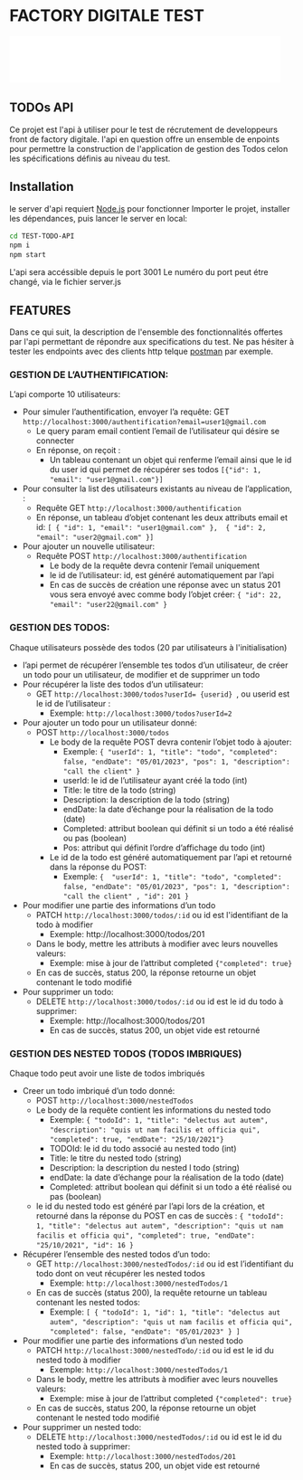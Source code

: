 
# FACTORY DIGITALE TEST
[![Factory digitale logo](assets/logo.svg)](https://factorydigitale.tech/)
## TODOs API
Ce projet est l'api à utiliser pour le test de récrutement de developpeurs front de factory digitale.
l'api en question offre un ensemble de enpoints pour permettre la construction de l'application de gestion des Todos celon les spécifications définis au niveau du test.
## Installation 
le server d'api requiert [Node.js](https://nodejs.org/) pour fonctionner
Importer le projet, installer les dépendances, puis lancer le server en local:
```sh
cd TEST-TODO-API
npm i
npm start
```
L'api sera accéssible depuis le port 3001
Le numéro du port peut étre changé, via le fichier server.js
## FEATURES 
Dans ce qui suit, la description de l'ensemble des fonctionnalités offertes par l'api permettant de répondre aux specifications du test.
Ne pas hésiter à tester les endpoints avec des clients http telque  [postman](https://www.postman.com/downloads/) par exemple.

### GESTION DE L’AUTHENTIFICATION: 
L’api comporte 10 utilisateurs:

- Pour simuler l’authentification, envoyer l’a requête:
GET  ```http://localhost:3000/authentification?email=user1@gmail.com ```
    - Le query param email contient l’email de l’utilisateur qui désire se connecter
    - En réponse, on reçoit :
        - Un tableau contenant un objet  qui renferme  l’email ainsi que le id du user id qui permet de récupérer ses todos
        ```[{"id": 1, "email": "user1@gmail.com"}]```
- Pour consulter la list des utilisateurs existants au niveau de l’application, :
    - Requête GET ```http://localhost:3000/authentification```
    - En réponse, un tableau d’objet contenant les deux attributs email et id:
        ``` [ { "id": 1, "email": "user1@gmail.com" },  { "id": 2, "email": "user2@gmail.com" }] ```
- Pour ajouter un nouvelle utilisateur:
    - Requête POST ```http://localhost:3000/authentification```
        - Le body de la requête devra contenir l’email uniquement 
        - le id de l’utilisateur: id, est généré automatiquement par l’api
        - En cas de succès de création une réponse avec un status 201 vous sera envoyé avec comme body l’objet créer: ``` { "id": 22, "email": "user22@gmail.com" } ```

### GESTION DES TODOS: 
Chaque utilisateurs possède des todos (20 par utilisateurs à l'initialisation)
- l’api permet de récupérer l’ensemble tes todos d’un utilisateur, de créer un todo pour un utilisateur, de modifier et de supprimer un todo
- Pour récupérer la liste des todos d’un utilisateur:
    - GET ```http://localhost:3000/todos?userId= {userid} ```, ou userid est le id de l’utilisateur :
        - Exemple: ```http://localhost:3000/todos?userId=2```
- Pour ajouter un todo pour un utilisateur donné:
    - POST ``` http://localhost:3000/todos ```
        - Le body de la requête POST devra contenir l’objet todo à ajouter:
            - Exemple: ``` { "userId": 1, "title": "todo", "completed": false, "endDate": "05/01/2023", "pos": 1, "description": "call the client" } ```
            - userId: le id de l’utilisateur ayant créé la todo (int)
            - Title: le titre de la todo (string)
            - Description: la description de la todo (string)
            - endDate: la date d’échange pour la réalisation de la todo (date)
            - Completed: attribut boolean qui définit si un todo a été réalisé ou pas (boolean)
            - Pos: attribut qui définit l’ordre d’affichage du todo (int)
        - Le id de la todo est généré automatiquement par l’api et retourné dans la réponse du POST:
            - Exemple: ```{  "userId": 1, "title": "todo", "completed": false, "endDate": "05/01/2023", "pos": 1, "description": "call the client" , "id": 201 } ```
- Pour modifier une partie des informations d’un todo
    - PATCH ``` http://localhost:3000/todos/:id ``` ou id est l'identifiant de la todo à modifier
        - Exemple: http://localhost:3000/todos/201
    - Dans le body, mettre les attributs à modifier avec leurs  nouvelles valeurs:
        - Exemple: mise à jour de l’attribut completed ``` {"completed": true} ```
    - En cas de succès, status 200,  la réponse retourne un objet contenant le todo modifié
- Pour supprimer un todo:
    - DELETE ``` http://localhost:3000/todos/:id ``` ou id est le id du todo à supprimer:
        - Exemple: http://localhost:3000/todos/201
        - En cas de succès, status 200, un objet vide est retourné 

### GESTION DES NESTED TODOS (TODOS IMBRIQUES)
Chaque todo peut avoir une liste de todos imbriqués
- Creer un todo imbriqué d’un todo donné:
    - POST ```http://localhost:3000/nestedTodos```
    - Le body de la requête contient les informations du nested  todo
        - Exemple: ```{ "todoId": 1, "title": "delectus aut autem", "description": "quis ut nam facilis et officia qui", "completed": true, "endDate": "25/10/2021"}```
        - TODOId: le id du todo associé au nested todo (int)
        - Title: le titre du nested todo (string)
        - Description: la description du nested l todo (string)
        - endDate: la date d’échange pour la réalisation de la todo (date)
        - Completed: attribut boolean qui définit si un todo a été réalisé ou pas (boolean)
    - le id du nested todo est généré par l’api lors de la création, et retourné dans la réponse du POST en cas de succès : ```{ "todoId": 1, "title": "delectus aut autem", "description": "quis ut nam facilis et officia qui", "completed": true, "endDate": "25/10/2021", "id": 16 }```
- Récupérer l’ensemble des nested todos d’un todo:
    - GET ```http://localhost:3000/nestedTodos/:id``` ou id est l’identifiant du todo dont on veut récupérer les nested todos
        - Exemple: ```http://localhost:3000/nestedTodos/1```
    - En cas de succès (status 200), la requête retourne un tableau contenant les nested todos:
        - Exemple: ```[ { "todoId": 1, "id": 1, "title": "delectus aut autem", "description": "quis ut nam facilis et officia qui", "completed": false, "endDate": "05/01/2023" } ]```
- Pour modifier une partie des informations d’un nested todo
    - PATCH ```http://localhost:3000/nestedTodo/:id```  ou id est le id du nested todo à modifier
        - Exemple: ```http://localhost:3000/nestedTodos/1```
    - Dans le body, mettre les attributs à modifier avec leurs  nouvelles valeurs:
        - Exemple: mise à jour de l’attribut completed ```{"completed": true}```
    - En cas de succès, status 200,  la réponse retourne un objet contenant le nested todo modifié
- Pour supprimer un nested todo:
    - DELETE ```http://localhost:3000/nestedTodos/:id```  ou id est le id du nested todo à supprimer:
        - Exemple: ```http://localhost:3000/nestedTodos/201```
        - En cas de succès, status 200, un objet vide est retourné 
 

